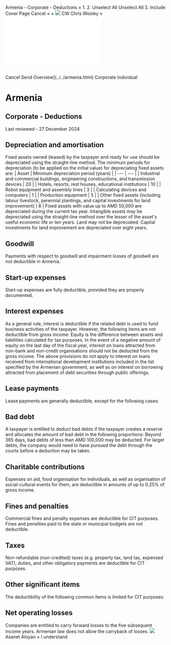Armenia - Corporate - Deductions
×
1.
2.
Unselect All
Unselect All
3.
Include Cover Page
Cancel
×
×
![](../../-/media/world-wide-tax-summaries/attachments/global---chris-wooley.ashx%3Frev=ac5e5f3223b34096b1afc2a6009c7320&revision=ac5e5f32-23b3-4096-b1af-c2a6009c7320&hash=859B7ADC84DC2CBEC9760E9E6EE7DE6D0A8BFCDF)
CW
Chris Wooley
×
![](deductions.html)
######
Cancel
Send
Overview](../../armenia.html)
Corporate
Individual
# Armenia
## Corporate - Deductions
Last reviewed - 27 December 2024
## Depreciation and amortisation
Fixed assets owned (leased) by the taxpayer and ready for use should be depreciated using the straight-line method. The minimum periods for depreciation (to be applied on the initial value) for depreciating fixed assets are:
| Asset | Minimum depreciation period (years) |
| --- | --- |
| Industrial and commercial buildings, engineering constructions, and transmission devices | 20 |
| Hotels, resorts, rest houses, educational institutions | 10 |
| Robot equipment and assembly lines | 3 |
| Calculating devices and computers | 1 |
| Production equipment | 5 |
| Other fixed assets (including labour livestock, perennial plantings, and capital investments for land improvement) | 8 |
Fixed assets with value up to AMD 50,000 are depreciated during the current tax year.
Intangible assets may be depreciated using the straight-line method over the lesser of the asset's useful economic life or ten years.
Land may not be depreciated. Capital investments for land improvement are depreciated over eight years.
## Goodwill
Payments with respect to goodwill and impairment losses of goodwill are not deductible in Armenia.
## Start-up expenses
Start-up expenses are fully deductible, provided they are properly documented.
## Interest expenses
As a general rule, interest is deductible if the related debt is used to fund business activities of the taxpayer. However, the following items are not deductible from gross income:
Equity is the difference between assets and liabilities calculated for tax purposes.
In the event of a negative amount of equity on the last day of the fiscal year, interest on loans attracted from non-bank and non-credit organisations should not be deducted from the gross income.
The above provisions do not apply to interest on loans received from international development institutions included in the list specified by the Armenian government, as well as on interest on borrowing attracted from placement of debt securities through public offerings.
## Lease payments
Lease payments are generally deductible, except for the following cases:
## Bad debt
A taxpayer is entitled to deduct bad debts if the taxpayer creates a reserve and allocates the amount of bad debt in the following proportions:
Beyond 365 days, bad debts of less than AMD 100,000 may be deducted. For larger debts, the company would need to have pursued the debt through the courts before a deduction may be taken.
## Charitable contributions
Expenses on aid, food organisation for individuals, as well as organisation of social-cultural events for them, are deductible in amounts of up to 0.25% of gross income.
## Fines and penalties
Commercial fines and penalty expenses are deductible for CIT purposes. Fines and penalties paid to the state or municipal budgets are not deductible.
## Taxes
Non-refundable (non-credited) taxes (e.g. property tax, land tax, expensed VAT), duties, and other obligatory payments are deductible for CIT purposes.
## Other significant items
The deductibility of the following common items is limited for CIT purposes:
## Net operating losses
Companies are entitled to carry forward losses to the five subsequent income years. Armenian law does not allow the carryback of losses.
![](../../-/media/world-wide-tax-summaries/armeniaasanet-aloyanarmenia--asanet-aloyanjpg20230710165254018.ashx%3Frev=769d30634e5c4f8f800cf22418a6ce30&revision=769d3063-4e5c-4f8f-800c-f22418a6ce30&hash=AEF8B536B812F80C0E5D6D1EA4CE9BF3C9A61A02)
Asanet Aloyan
×
I understand